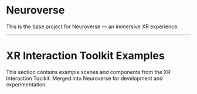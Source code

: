 # Neuroverse

This is the base project for Neuroverse — an immersive XR experience.

---

# XR Interaction Toolkit Examples

This section contains example scenes and components from the XR Interaction Toolkit.
Merged into Neuroverse for development and experimentation.
